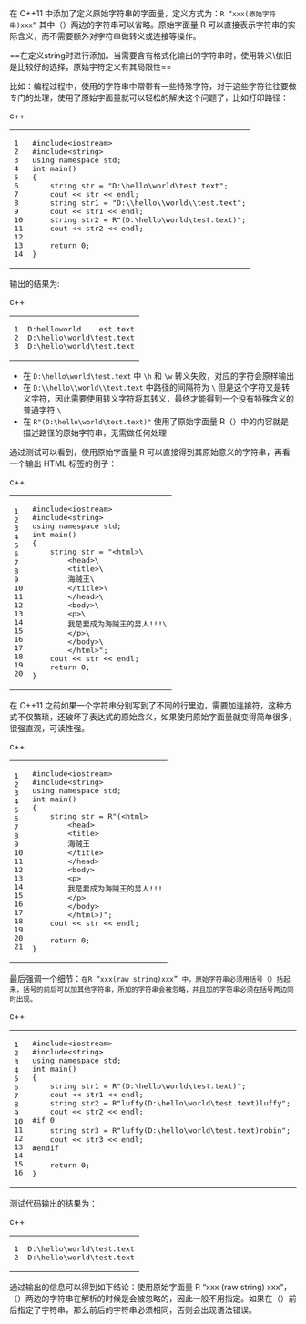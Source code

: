 在 C++11 中添加了定义原始字符串的字面量，定义方式为：`R “xxx(原始字符串)xxx”` 其中（）两边的字符串可以省略。原始字面量 R 可以直接表示字符串的实际含义，而不需要额外对字符串做转义或连接等操作。

==在定义string时进行添加。当需要含有格式化输出的字符串时，使用转义\依旧是比较好的选择，原始字符定义有其局限性==

比如：编程过程中，使用的字符串中常带有一些特殊字符，对于这些字符往往要做专门的处理，使用了原始字面量就可以轻松的解决这个问题了，比如打印路径：

c++

<table><tbody><tr><td class="gutter"><pre><span class="line">1</span><br><span class="line">2</span><br><span class="line">3</span><br><span class="line">4</span><br><span class="line">5</span><br><span class="line">6</span><br><span class="line">7</span><br><span class="line">8</span><br><span class="line">9</span><br><span class="line">10</span><br><span class="line">11</span><br><span class="line">12</span><br><span class="line">13</span><br><span class="line">14</span><br></pre></td><td class="code"><pre><span class="line"><span class="meta">#<span class="keyword">include</span><span class="string">&lt;iostream&gt;</span></span></span><br><span class="line"><span class="meta">#<span class="keyword">include</span><span class="string">&lt;string&gt;</span></span></span><br><span class="line"><span class="keyword">using</span> <span class="keyword">namespace</span> std;</span><br><span class="line"><span class="function"><span class="type">int</span> <span class="title">main</span><span class="params">()</span></span></span><br><span class="line"><span class="function"></span>{</span><br><span class="line">    string str = <span class="string">"D:\hello\world\test.text"</span>;</span><br><span class="line">    cout &lt;&lt; str &lt;&lt; endl;</span><br><span class="line">    string str1 = <span class="string">"D:\\hello\\world\\test.text"</span>;</span><br><span class="line">    cout &lt;&lt; str1 &lt;&lt; endl;</span><br><span class="line">    string str2 = <span class="string">R"(D:\hello\world\test.text)"</span>;</span><br><span class="line">    cout &lt;&lt; str2 &lt;&lt; endl;</span><br><span class="line"></span><br><span class="line">    <span class="keyword">return</span> <span class="number">0</span>;</span><br><span class="line">}</span><br></pre></td></tr></tbody></table>

输出的结果为:

c++

<table><tbody><tr><td class="gutter"><pre><span class="line">1</span><br><span class="line">2</span><br><span class="line">3</span><br></pre></td><td class="code"><pre><span class="line">D:helloworld    est.text</span><br><span class="line">D:\hello\world\test.text</span><br><span class="line">D:\hello\world\test.text</span><br></pre></td></tr></tbody></table>

- 在 `D:\hello\world\test.text` 中 `\h` 和 `\w` 转义失败，对应的字符会原样输出
- 在 `D:\\hello\\world\\test.text` 中路径的间隔符为 `\` 但是这个字符又是转义字符，因此需要使用转义字符将其转义，最终才能得到一个没有特殊含义的普通字符 `\`
- 在 `R"(D:\hello\world\test.text)"` 使用了原始字面量 R（）中的内容就是描述路径的原始字符串，无需做任何处理

通过测试可以看到，使用原始字面量 R 可以直接得到其原始意义的字符串，再看一个输出 HTML 标签的例子：

c++

<table><tbody><tr><td class="gutter"><pre><span class="line">1</span><br><span class="line">2</span><br><span class="line">3</span><br><span class="line">4</span><br><span class="line">5</span><br><span class="line">6</span><br><span class="line">7</span><br><span class="line">8</span><br><span class="line">9</span><br><span class="line">10</span><br><span class="line">11</span><br><span class="line">12</span><br><span class="line">13</span><br><span class="line">14</span><br><span class="line">15</span><br><span class="line">16</span><br><span class="line">17</span><br><span class="line">18</span><br><span class="line">19</span><br><span class="line">20</span><br></pre></td><td class="code"><pre><span class="line"><span class="meta">#<span class="keyword">include</span><span class="string">&lt;iostream&gt;</span></span></span><br><span class="line"><span class="meta">#<span class="keyword">include</span><span class="string">&lt;string&gt;</span></span></span><br><span class="line"><span class="keyword">using</span> <span class="keyword">namespace</span> std;</span><br><span class="line"><span class="function"><span class="type">int</span> <span class="title">main</span><span class="params">()</span></span></span><br><span class="line"><span class="function"></span>{</span><br><span class="line">    string str = <span class="string">"&lt;html&gt;\</span></span><br><span class="line"><span class="string">        &lt;head&gt;\</span></span><br><span class="line"><span class="string">        &lt;title&gt;\</span></span><br><span class="line"><span class="string">        海贼王\</span></span><br><span class="line"><span class="string">        &lt;/title&gt;\</span></span><br><span class="line"><span class="string">        &lt;/head&gt;\</span></span><br><span class="line"><span class="string">        &lt;body&gt;\</span></span><br><span class="line"><span class="string">        &lt;p&gt;\</span></span><br><span class="line"><span class="string">        我是要成为海贼王的男人!!!\</span></span><br><span class="line"><span class="string">        &lt;/p&gt;\</span></span><br><span class="line"><span class="string">        &lt;/body&gt;\</span></span><br><span class="line"><span class="string">        &lt;/html&gt;"</span>;</span><br><span class="line">    cout &lt;&lt; str &lt;&lt; endl;</span><br><span class="line">    <span class="keyword">return</span> <span class="number">0</span>;</span><br><span class="line">}</span><br></pre></td></tr></tbody></table>

在 C++11 之前如果一个字符串分别写到了不同的行里边，需要加连接符，这种方式不仅繁琐，还破坏了表达式的原始含义，如果使用原始字面量就变得简单很多，很强直观，可读性强。

c++

<table><tbody><tr><td class="gutter"><pre><span class="line">1</span><br><span class="line">2</span><br><span class="line">3</span><br><span class="line">4</span><br><span class="line">5</span><br><span class="line">6</span><br><span class="line">7</span><br><span class="line">8</span><br><span class="line">9</span><br><span class="line">10</span><br><span class="line">11</span><br><span class="line">12</span><br><span class="line">13</span><br><span class="line">14</span><br><span class="line">15</span><br><span class="line">16</span><br><span class="line">17</span><br><span class="line">18</span><br><span class="line">19</span><br><span class="line">20</span><br><span class="line">21</span><br></pre></td><td class="code"><pre><span class="line"><span class="meta">#<span class="keyword">include</span><span class="string">&lt;iostream&gt;</span></span></span><br><span class="line"><span class="meta">#<span class="keyword">include</span><span class="string">&lt;string&gt;</span></span></span><br><span class="line"><span class="keyword">using</span> <span class="keyword">namespace</span> std;</span><br><span class="line"><span class="function"><span class="type">int</span> <span class="title">main</span><span class="params">()</span></span></span><br><span class="line"><span class="function"></span>{</span><br><span class="line">    string str = <span class="string">R"(&lt;html&gt;</span></span><br><span class="line"><span class="string">        &lt;head&gt;</span></span><br><span class="line"><span class="string">        &lt;title&gt;</span></span><br><span class="line"><span class="string">        海贼王</span></span><br><span class="line"><span class="string">        &lt;/title&gt;</span></span><br><span class="line"><span class="string">        &lt;/head&gt;</span></span><br><span class="line"><span class="string">        &lt;body&gt;</span></span><br><span class="line"><span class="string">        &lt;p&gt;</span></span><br><span class="line"><span class="string">        我是要成为海贼王的男人!!!</span></span><br><span class="line"><span class="string">        &lt;/p&gt;</span></span><br><span class="line"><span class="string">        &lt;/body&gt;</span></span><br><span class="line"><span class="string">        &lt;/html&gt;)"</span>;</span><br><span class="line">    cout &lt;&lt; str &lt;&lt; endl;</span><br><span class="line"></span><br><span class="line">    <span class="keyword">return</span> <span class="number">0</span>;</span><br><span class="line">}</span><br></pre></td></tr></tbody></table>

最后强调一个细节：`在R “xxx(raw string)xxx” 中，原始字符串必须用括号（）括起来，括号的前后可以加其他字符串，所加的字符串会被忽略，并且加的字符串必须在括号两边同时出现。`

c++

<table><tbody><tr><td class="gutter"><pre><span class="line">1</span><br><span class="line">2</span><br><span class="line">3</span><br><span class="line">4</span><br><span class="line">5</span><br><span class="line">6</span><br><span class="line">7</span><br><span class="line">8</span><br><span class="line">9</span><br><span class="line">10</span><br><span class="line">11</span><br><span class="line">12</span><br><span class="line">13</span><br><span class="line">14</span><br><span class="line">15</span><br><span class="line">16</span><br></pre></td><td class="code"><pre><span class="line"><span class="meta">#<span class="keyword">include</span><span class="string">&lt;iostream&gt;</span></span></span><br><span class="line"><span class="meta">#<span class="keyword">include</span><span class="string">&lt;string&gt;</span></span></span><br><span class="line"><span class="keyword">using</span> <span class="keyword">namespace</span> std;</span><br><span class="line"><span class="function"><span class="type">int</span> <span class="title">main</span><span class="params">()</span></span></span><br><span class="line"><span class="function"></span>{</span><br><span class="line">    string str1 = <span class="string">R"(D:\hello\world\test.text)"</span>;</span><br><span class="line">    cout &lt;&lt; str1 &lt;&lt; endl;</span><br><span class="line">    string str2 = <span class="string">R"luffy(D:\hello\world\test.text)luffy"</span>;</span><br><span class="line">    cout &lt;&lt; str2 &lt;&lt; endl;</span><br><span class="line"><span class="meta">#<span class="keyword">if</span> 0</span></span><br><span class="line">    string str3 = <span class="string">R"luffy(D:\hello\world\test.text)robin";	// 语法错误，编译不通过</span></span><br><span class="line"><span class="string">    cout &lt;&lt; str3 &lt;&lt; endl;</span></span><br><span class="line"><span class="string">#endif</span></span><br><span class="line"><span class="string"></span></span><br><span class="line"><span class="string">    return 0;</span></span><br><span class="line"><span class="string">}</span></span><br></pre></td></tr></tbody></table>

测试代码输出的结果为：

c++

<table><tbody><tr><td class="gutter"><pre><span class="line">1</span><br><span class="line">2</span><br></pre></td><td class="code"><pre><span class="line">D:\hello\world\test.text</span><br><span class="line">D:\hello\world\test.text</span><br></pre></td></tr></tbody></table>

通过输出的信息可以得到如下结论：使用原始字面量 R “xxx (raw string) xxx”，（）两边的字符串在解析的时候是会被忽略的，因此一般不用指定。如果在（）前后指定了字符串，那么前后的字符串必须相同，否则会出现语法错误。